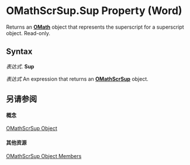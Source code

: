 
# OMathScrSup.Sup Property (Word)

Returns an  **[OMath](82f2f81b-e2d5-140f-bdcc-8b52b821b24d.md)** object that represents the superscript for a superscript object. Read-only.


## Syntax

 _表达式_. **Sup**

 _表达式_ An expression that returns an **[OMathScrSup](70adf652-d78c-4ca3-604f-57ca109e8109.md)** object.


## 另请参阅


#### 概念


[OMathScrSup Object](70adf652-d78c-4ca3-604f-57ca109e8109.md)
#### 其他资源


[OMathScrSup Object Members](http://msdn.microsoft.com/library/b510c335-ce5d-c951-ff1e-c9e02fe65374%28Office.15%29.aspx)
